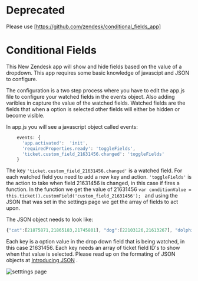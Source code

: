 Deprecated 
==========
Please use [https://github.com/zendesk/conditional_fields_app]


Conditional Fields
==========

This New Zendesk app will show and hide fields based on the value of a dropdown. This app requires some basic knowledge of javascipt and JSON to configure. 

The configuration is a two step process where you have to edit the app.js file to configure your watched fields in the events object. Also adding varibles in capture the value of the watched fields. Watched fields are the fields that when a option is selected other fields will either be hidden or become visible. 

In app.js you will see a javascript object called events:

``` javascript
    events: {
      'app.activated':  'init',
      'requiredProperties.ready': 'toggleFields',
      'ticket.custom_field_21631456.changed': 'toggleFields'
    }
```

The key ``` 'ticket.custom_field_21631456.changed' ``` is a watched field. For each watched field you need to add a new key and action. ``` 'toggleFields' ``` is the action to take when field 21631456 is changed, in this case if fires a function. In the function we get the value of 21631456 ```var conditionValue = this.ticket().customField('custom_field_21631456'); ``` and using the JSON that was set in the settings page we get the array of fields to act upon. 

The JSON object needs to look like: 

``` javascript
{"cat":[21875871,21865183,21745801], "dog":[22103126,21613267], "dolphin": [280865, 20295661], "the_fish": []}
```

Each key is a option value in the drop down field that is being watched, in this case 21631456. Each key needs an array of ticket field ID's to show when that value is selected. Please read up on the formating of JSON objects at [Introducing JSON](http://json.org/) . 

![setttings page](http://skipjack.info/wp-content/gallery/tech/conditionalfields.png "Settings Page Example")

